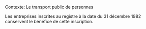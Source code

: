 Contexte: Le transport public de personnes

Les entreprises inscrites au registre à la date du 31 décembre 1982 conservent le bénéfice de cette inscription.